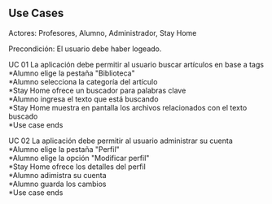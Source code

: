 ## Use Cases

Actores: Profesores, Alumno, Administrador, Stay Home

Precondición: El usuario debe haber logeado.

UC 01 La aplicación debe permitir al usuario buscar artículos en base a tags<br/>
*Alumno elige la pestaña "Biblioteca"<br/>
*Alumno selecciona la categoría del artículo<br/>
*Stay Home ofrece un buscador para palabras clave<br/>
*Alumno ingresa el texto que está buscando<br/>
*Stay Home muestra en pantalla los archivos relacionados con el texto buscado<br/>
*Use case ends<br/>

UC 02 La aplicación debe permitir al usuario administrar su cuenta<br/>
*Alumno elige la pestaña "Perfil"<br/>
*Alumno elige la opción "Modificar perfil"<br/>
*Stay Home ofrece los detalles del perfil<br/>
*Alumno adimistra su cuenta<br/>
*Alumno guarda los cambios<br/>
*Use case ends<br/>
